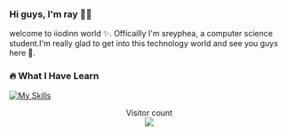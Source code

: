 ### Hi guys, I'm ray 🫧✨
welcome to iiodinn world ✨.
Officailly I'm sreyphea, a computer science student.I'm really glad to get into this technology world and see you guys here 🐾.
<!-- <a href=#><img src="contributions.svg"></a> -->
### 🔥 What I Have Learn 
[![My Skills](https://skillicons.dev/icons?i=html,css,js,react,next,typescript,figma,java,spring,postgres,mongo,git,postman)](https://skillicons.dev)

<p align="center"> 
  Visitor count<br>
  <img src="https://profile-counter.glitch.me/sreypheasin/count.svg" />
</p>



